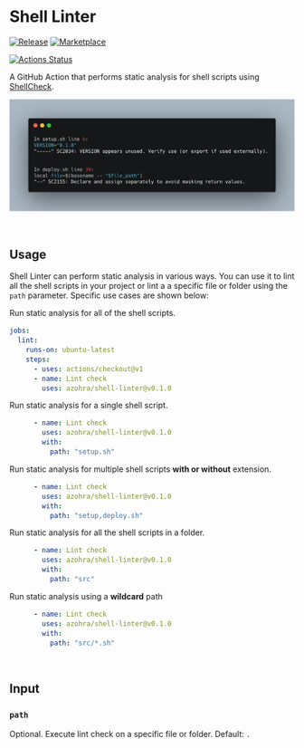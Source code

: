 # Shell Linter

[![Release](https://img.shields.io/github/release/azohra/shell-linter.svg)](https://github.com/azohra/shell-linter/releases)
[![Marketplace](https://img.shields.io/badge/GitHub-Marketplace-red.svg)](https://github.com/marketplace/actions/shell-linter)
<!-- [![Pipeline](https://img.shields.io/badge/pipeline-passes-green.svg)](https://github.com/azohra/shell-linter/actions?query=branch%3Atest_branch) -->

[![Actions Status](https://github.com/azohra/shell-linter/workflows/PR-workflow/badge.svg)](https://github.com/azohra/shell-linter/actions)

A GitHub Action that performs static analysis for shell scripts using [ShellCheck](https://github.com/koalaman/shellcheck).

![](docs/images/preview.png)

<br>

## Usage

Shell Linter can perform static analysis in various ways. You can use it to lint all the shell scripts in your project or lint a a specific file or folder using the `path` parameter. Specific use cases are shown below:

Run static analysis for all of the shell scripts.
```yml
jobs:
  lint:
    runs-on: ubuntu-latest
    steps:
      - uses: actions/checkout@v1
      - name: Lint check
        uses: azohra/shell-linter@v0.1.0
```

Run static analysis for a single shell script.
```yml
      - name: Lint check
        uses: azohra/shell-linter@v0.1.0
        with:
          path: "setup.sh"
```

Run static analysis for multiple shell scripts **with or without** extension.
```yml
      - name: Lint check
        uses: azohra/shell-linter@v0.1.0
        with:
          path: "setup,deploy.sh"
```

Run static analysis for all the shell scripts in a folder.
```yml
      - name: Lint check
        uses: azohra/shell-linter@v0.1.0
        with:
          path: "src"
```

Run static analysis using a **wildcard** path
```yml
      - name: Lint check
        uses: azohra/shell-linter@v0.1.0
        with:
          path: "src/*.sh"
```
<br>

## Input

### `path`

Optional. Execute lint check on a specific file or folder. Default: `.`

